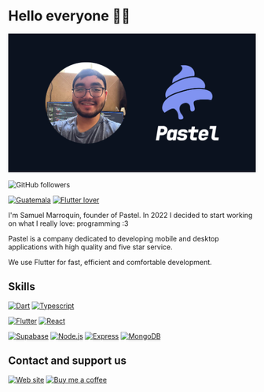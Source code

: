 # Hello everyone 🙌🏻

![Samuel Marroquín](./pastel-cover.png)

![GitHub followers](https://img.shields.io/github/followers/pastelcode?style=social)

[![Guatemala](https://img.shields.io/badge/-Guatemala-lightgrey?color=blue&style=for-the-badge)]()
[![Flutter lover](https://img.shields.io/badge/-Flutter%20lover-red?color=d90429&style=for-the-badge)]()

I'm Samuel Marroquín, founder of Pastel. In 2022 I decided to start working on what I really love: programming :3

Pastel is a company dedicated to developing mobile and desktop applications with high quality and five star service.

We use Flutter for fast, efficient and comfortable development.

## Skills

[![Dart](https://img.shields.io/badge/-dart-green?color=255897&logo=dart&logoColor=white&style=for-the-badge)]()
[![Typescript](https://img.shields.io/badge/-typescript-blue?color=4476C0&logo=typescript&logoColor=white&style=for-the-badge)]()

[![Flutter](https://img.shields.io/badge/-Flutter-blue?color=7CC7F4&logo=flutter&logoColor=black&style=for-the-badge)]()
[![React](https://img.shields.io/badge/-react-green?color=82D7F7&logo=react&logoColor=black&style=for-the-badge)]()

[![Supabase](https://img.shields.io/badge/-supabase-green?color=5CB07F&logo=supabase&logoColor=white&style=for-the-badge)]()
[![Node.js](https://img.shields.io/badge/-node.js-green?color=507D40&logo=node.js&logoColor=white&style=for-the-badge)]()
[![Express](https://img.shields.io/badge/-express-green?color=black&logo=express&logoColor=white&style=for-the-badge)]()
[![MongoDB](https://img.shields.io/badge/-mongodb-brightgreen?color=6CE975&logo=mongodb&logoColor=black&style=for-the-badge)]()

## Contact and support us

[![Web site](https://img.shields.io/badge/-Web%20site-red?color=8492EA&logo=google-chrome&logoColor=white&labelColor=black&style=for-the-badge)](https://www.pastelcode.dev)
[![Buy me a coffee](https://img.shields.io/badge/-Buy%20me%20a%20coffee-red?color=yellow&logo=buy-me-a-coffee&logoColor=white&labelColor=black&style=for-the-badge)](https://www.buymeacoffee.com/pastelcode.dev)
